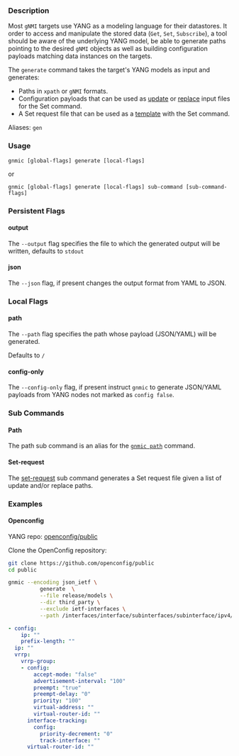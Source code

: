 

### Description

Most `gNMI` targets use YANG as a modeling language for their datastores.
It order to access and manipulate the stored data (`Get`, `Set`, `Subscribe`), a tool should be aware of the underlying YANG model, be able to generate paths pointing to the desired `gNMI` objects as well as building configuration payloads matching data instances on the targets.

The `generate` command takes the target's YANG models as input and generates:

- Paths in `xpath` or `gNMI` formats.
- Configuration payloads that can be used as [update](../cmd/set.md#3-update-with-a-value-from-json-or-yaml-file) or [replace](../cmd/set.md#3-replace-with-a-value-from-json-or-yaml-file) input files for the Set command.
- A Set request file that can be used as a [template](../cmd/set.md#template-based-set-request) with the Set command.

Aliases: `gen`

### Usage

`gnmic [global-flags] generate [local-flags]`

or

`gnmic [global-flags] generate [local-flags] sub-command [sub-command-flags]`

### Persistent Flags

#### output

The `--output` flag specifies the file to which the generated output will be written, defaults to `stdout`

#### json

The `--json` flag, if present changes the output format from YAML to JSON.

### Local Flags

#### path

The `--path` flag specifies the path whose payload (JSON/YAML) will be generated.

Defaults to `/`

#### config-only

The `--config-only` flag, if present instruct `gnmic` to generate JSON/YAML payloads from YANG nodes not marked as `config false`.

### Sub Commands

#### Path

The path sub command is an alias for the [`gnmic path`](../cmd/path.md) command.

#### Set-request

The [set-request](../cmd/generate/generate_set_request.md) sub command generates a Set request file given a list of update and/or replace paths.

### Examples

#### Openconfig

YANG repo: [openconfig/public](https://github.com/openconfig/public)

Clone the OpenConfig repository:

```bash
git clone https://github.com/openconfig/public
cd public
```

```bash
gnmic --encoding json_ietf \
          generate  \
          --file release/models \
          --dir third_party \
          --exclude ietf-interfaces \
          --path /interfaces/interface/subinterfaces/subinterface/ipv4/addresses/address
```

```yaml
- config:
    ip: ""
    prefix-length: ""
  ip: ""
  vrrp:
    vrrp-group:
    - config:
        accept-mode: "false"
        advertisement-interval: "100"
        preempt: "true"
        preempt-delay: "0"
        priority: "100"
        virtual-address: ""
        virtual-router-id: ""
      interface-tracking:
        config:
          priority-decrement: "0"
          track-interface: ""
      virtual-router-id: ""
```